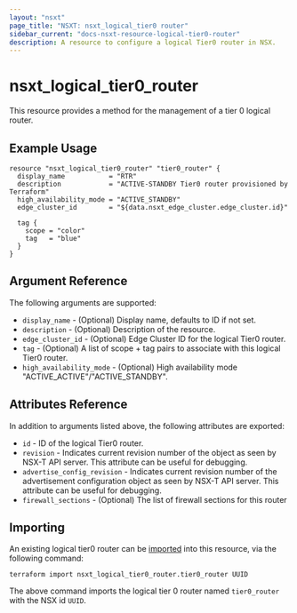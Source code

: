 ```yaml
---
layout: "nsxt"
page_title: "NSXT: nsxt_logical_tier0 router"
sidebar_current: "docs-nsxt-resource-logical-tier0-router"
description: A resource to configure a logical Tier0 router in NSX.
---
```


# nsxt_logical_tier0_router

This resource provides a method for the management of a tier 0 logical router.

## Example Usage

```hcl
resource "nsxt_logical_tier0_router" "tier0_router" {
  display_name           = "RTR"
  description            = "ACTIVE-STANDBY Tier0 router provisioned by Terraform"
  high_availability_mode = "ACTIVE_STANDBY"
  edge_cluster_id        = "${data.nsxt_edge_cluster.edge_cluster.id}"

  tag {
    scope = "color"
    tag   = "blue"
  }
}
```

## Argument Reference

The following arguments are supported:

* `display_name` - (Optional) Display name, defaults to ID if not set.
* `description` - (Optional) Description of the resource.
* `edge_cluster_id` - (Optional) Edge Cluster ID for the logical Tier0 router.
* `tag` - (Optional) A list of scope + tag pairs to associate with this logical Tier0 router.
* `high_availability_mode` - (Optional) High availability mode "ACTIVE_ACTIVE"/"ACTIVE_STANDBY".

## Attributes Reference

In addition to arguments listed above, the following attributes are exported:

* `id` - ID of the logical Tier0 router.
* `revision` - Indicates current revision number of the object as seen by NSX-T API server. This attribute can be useful for debugging.
* `advertise_config_revision` - Indicates current revision number of the advertisement configuration object as seen by NSX-T API server. This attribute can be useful for debugging.
* `firewall_sections` - (Optional) The list of firewall sections for this router

## Importing

An existing logical tier0 router can be [imported][docs-import] into this resource, via the following command:

[docs-import]: /docs/import/index.html

```
terraform import nsxt_logical_tier0_router.tier0_router UUID
```

The above command imports the logical tier 0 router named `tier0_router` with the NSX id `UUID`.
